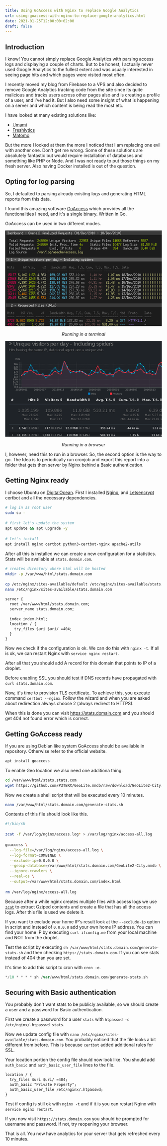 ```yaml
---
title: Using GoAccess with Nginx to replace Google Analytics
url: using-goaccess-with-nginx-to-replace-google-analytics.html
date: 2021-01-25T12:00:00+02:00
draft: false
---
```


## Introduction

I know! You cannot simply replace Google Analytics with parsing access logs and 
displaying a couple of charts. But to be honest, I actually never used Google 
Analytics to the fullest extent and was usually interested in seeing page 
hits and which pages were visited most often.

I recently moved my blog from Firebase to a VPS and also decided to remove 
Google Analytics tracking code from the site since its quite malicious and 
tracks users across other pages also and is creating a profile of a user, and 
I've had it. But I also need some insight of what is happening on a server 
and which content is being read the most etc.

I have looked at many existing solutions like:

- [Umami](https://umami.is/)
- [Freshlytics](https://github.com/sheshbabu/freshlytics)
- [Matomo](https://matomo.org/)

But the more I looked at them the more I noticed that I am replacing one evil 
with another one. Don't get me wrong. Some of these solutions are absolutely 
fantastic but would require installation of databases and something like PHP 
or Node. And I was not ready to put those things on my fresh server. Also 
having Docker installed is out of the question.

## Opting for log parsing

So, I defaulted to parsing already existing logs and generating HTML reports 
from this data.

I found this amazing software [GoAccess](https://goaccess.io/) which provides 
all the functionalities I need, and it's a single binary. Written in Go.

GoAccess can be used in two different modes.

![GoAccess Terminal](/assets/goaccess/goaccess-dash-term.png)
<center><i>Running in a terminal</i></center>

![GoAccess HTML](/assets/goaccess/goaccess-dash-html.png)
<center><i>Running in a browser</i></center>

I, however, need this to run in a browser. So, the second option is the way 
to go. The Idea is to periodically run cronjob and export this report into a 
folder that gets then server by Nginx behind a Basic authentication.

## Getting Nginx ready

I choose Ubuntu on [DigitalOcean](https://www.digitalocean.com/). First I 
installed [Nginx](https://nginx.org/en/), and [Letsencrypt](https://letsencrypt.org/getting-started/) 
certbot and all the necessary dependencies.

```sh
# log in as root user
sudo su -

# first let's update the system
apt update && apt upgrade -y

# let's install
apt install nginx certbot python3-certbot-nginx apache2-utils
```

After all this is installed we can create a new configuration for a statistics. 
Stats will be available at `stats.domain.com`.

```sh
# creates directory where html will be hosted
mkdir -p /var/www/html/stats.domain.com

cp /etc/nginx/sites-available/default /etc/nginx/sites-available/stats.domain.com
nano /etc/nginx/sites-available/stats.domain.com
```

```nginx
server {
  root /var/www/html/stats.domain.com;
  server_name stats.domain.com;

  index index.html;
  location / {
    try_files $uri $uri/ =404;
  }
}
```

Now we check if the configuration is ok. We can do this with `nginx -t`. If 
all is ok, we can restart Nginx with `service nginx restart`.

After all that you should add A record for this domain that points to IP of 
a droplet.

Before enabling SSL you should test if DNS records have propagated with 
`curl stats.domain.com`.

Now, it's time to provision TLS certificate. To achieve this, you execute command 
`certbot --nginx`. Follow the wizard and when you are asked about redirection 
always choose 2 (always redirect to HTTPS).

When this is done you can visit https://stats.domain.com and you should get 404 
not found error which is correct.


## Getting GoAccess ready

If you are using Debian like system GoAccess should be available in repository. 
Otherwise refer to the official website.

```sh
apt install goaccess
```

To enable Geo location we also need one additiona thing.

```sh
cd /var/www/html/stats.stats.com
wget https://github.com/P3TERX/GeoLite.mmdb/raw/download/GeoLite2-City.mmdb
```

Now we create a shell script that will be executed every 10 minutes.

```sh
nano /var/www/html/stats.domain.com/generate-stats.sh
```

Contents of this file should look like this.

```sh
#!/bin/sh

zcat -f /var/log/nginx/access.log* > /var/log/nginx/access-all.log

goaccess \
  --log-file=/var/log/nginx/access-all.log \
  --log-format=COMBINED \
  --exclude-ip=0.0.0.0 \
  --geoip-database=/var/www/html/stats.domain.com/GeoLite2-City.mmdb \
  --ignore-crawlers \
  --real-os \
  --output=/var/www/html/stats.domain.com/index.html

rm /var/log/nginx/access-all.log
```

Because after a while nginx creates multiple files with access logs we use 
[`zcat`](https://linux.die.net/man/1/zcat) to extract Gziped contents and 
create a file that has all the access logs. After this file is used we 
delete it.

If you want to exclude your home IP's result look at the `--exclude-ip` option 
in script and instead of `0.0.0.0` add your own home IP address. You can find 
your home IP by executing `curl ifconfig.me` from your local machine and NOT 
from the droplet.

Test the script by executing `sh /var/www/html/stats.domain.com/generate-stats.sh` 
and then checking `https://stats.domain.com`. If you can see stats instead of 
404 than you are set.

It's time to add this script to cron with `cron -e`.

```go
*/10 * * * * sh /var/www/html/stats.domain.com/generate-stats.sh
```

## Securing with Basic authentication

You probably don't want stats to be publicly available, so we should create a 
user and a password for Basic authentication.

First we create a password for a user `stats` with `htpasswd -c /etc/nginx/.htpasswd stats`.

Now we update config file with `nano /etc/nginx/sites-available/stats.domain.com`. 
You probably noticed that the file looks a bit different from before. This is 
because `certbot` added additional rules for SSL.

Your location portion the config file should now look like. You should add 
`auth_basic` and `auth_basic_user_file` lines to the file.

```nginx
location / {
  try_files $uri $uri/ =404;
  auth_basic "Private Property";
  auth_basic_user_file /etc/nginx/.htpasswd;
}
```

Test if config is still ok with `nginx -t` and if it is you can restart 
Nginx with `service nginx restart`.

If you now visit `https://stats.domain.com` you should be prompted for username 
and password. If not, try reopening your browser.

That is all. You now have analytics for your server that gets refreshed every 
10 minutes.

